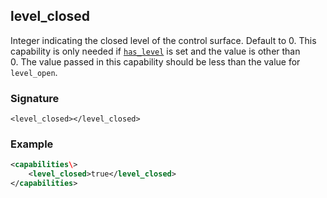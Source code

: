 ## level\_closed

Integer indicating the closed level of the control surface. Default to 0. This capability is only needed if [`has_level`][1] is set and the value is other than 0. The value passed in this capability should be less than the value for `level_open`.


### Signature

`<level_closed></level_closed>`


### Example

```xml
<capabilities\>
    <level_closed>true</level_closed>
</capabilities>
```

[1]:	https://snap-one.github.io/docs-driverworks-proxyprotocol/#has-level